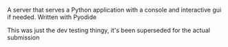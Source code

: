 A server that serves a Python application with a console and interactive gui if needed. Written with Pyodide

This was just the dev testing thingy, it's been superseded for the actual submission